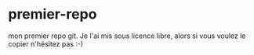 # premier-repo
mon premier repo git.
Je l'ai mis sous licence libre, alors si vous voulez le copier n'hésitez pas :-)

